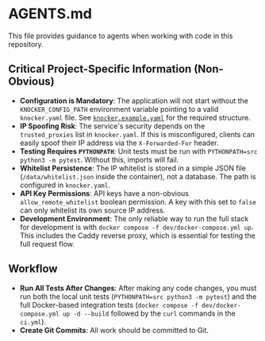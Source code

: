 # AGENTS.md

This file provides guidance to agents when working with code in this repository.

## Critical Project-Specific Information (Non-Obvious)

- **Configuration is Mandatory**: The application will not start without the `KNOCKER_CONFIG_PATH` environment variable pointing to a valid `knocker.yaml` file. See [`knocker.example.yaml`](knocker.example.yaml:1) for the required structure.
- **IP Spoofing Risk**: The service's security depends on the `trusted_proxies` list in `knocker.yaml`. If this is misconfigured, clients can easily spoof their IP address via the `X-Forwarded-For` header.
- **Testing Requires `PYTHONPATH`**: Unit tests must be run with `PYTHONPATH=src python3 -m pytest`. Without this, imports will fail.
- **Whitelist Persistence**: The IP whitelist is stored in a simple JSON file (`/data/whitelist.json` inside the container), not a database. The path is configured in `knocker.yaml`.
- **API Key Permissions**: API keys have a non-obvious `allow_remote_whitelist` boolean permission. A key with this set to `false` can only whitelist its own source IP address.
- **Development Environment**: The only reliable way to run the full stack for development is with `docker compose -f dev/docker-compose.yml up`. This includes the Caddy reverse proxy, which is essential for testing the full request flow.

## Workflow

- **Run All Tests After Changes**: After making any code changes, you must run both the local unit tests (`PYTHONPATH=src python3 -m pytest`) and the full Docker-based integration tests (`docker compose -f dev/docker-compose.yml up -d --build` followed by the `curl` commands in the `ci.yml`).
- **Create Git Commits**: All work should be committed to Git.